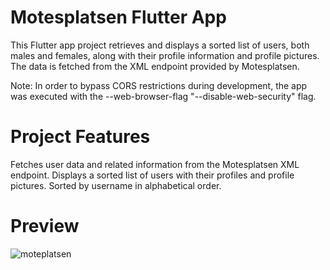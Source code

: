 # Motesplatsen Flutter App

This Flutter app project retrieves and displays a sorted list of users, both males and females, along with their profile information and profile pictures. The data is fetched from the XML endpoint provided by Motesplatsen.

Note: In order to bypass CORS restrictions during development, the app was executed with the --web-browser-flag "--disable-web-security" flag.

# Project Features
Fetches user data and related information from the Motesplatsen XML endpoint.
Displays a sorted list of users with their profiles and profile pictures.
Sorted by username in alphabetical order.


# Preview
![moteplatsen](https://github.com/shindeshradha/moteplatsen/assets/143036570/ee5865f0-bc85-4e03-98e0-8183bcd54e6f)
